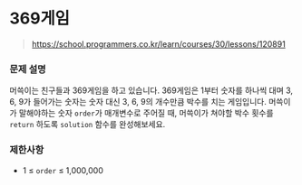 # 369게임

> https://school.programmers.co.kr/learn/courses/30/lessons/120891

### 문제 설명

머쓱이는 친구들과 369게임을 하고 있습니다. 369게임은 1부터 숫자를 하나씩 대며 3, 6, 9가 들어가는 숫자는 숫자 대신 3, 6, 9의 개수만큼 박수를 치는 게임입니다. 머쓱이가 말해야하는 숫자 `order`가 매개변수로 주어질 때, 머쓱이가 쳐야할 박수 횟수를 `return` 하도록 `solution` 함수를 완성해보세요.

### 제한사항

- 1 ≤ `order` ≤ 1,000,000

